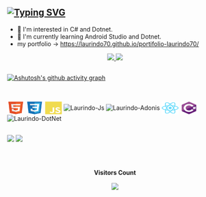 ## [![Typing SVG](https://readme-typing-svg.herokuapp.com/?color=ecf0f1&size=35&center=true&vCenter=true&width=1000&lines=HELLO,+MY+NAME+is+Ronan+Laurindo;I'm+20+years+old;I'm+from+Brazil,MS;Be+Welcome!+:%29)](https://git.io/typing-svg)
- 👀 I'm interested in C# and Dotnet.
- 🌱 I'm currently learning Android Studio and Dotnet.
- my portfolio -> https://laurindo70.github.io/portifolio-laurindo70/


<div align="center">
  <a href="https://github.com/Laurindo70">
  <img height="180em" src="https://github-readme-stats.vercel.app/api?username=Laurindo70&show_icons=true&theme=dark&include_all_commits=true&count_private=true"/>
  <img height="180em" src="https://github-readme-stats.vercel.app/api/top-langs/?username=Laurindo70&layout=compact&langs_count=7&theme=dark"/>
</div>

  ##
  
  [![Ashutosh's github activity graph](https://activity-graph.herokuapp.com/graph?username=Laurindo70&bg_color=2c3e50&color=bdc3c7&line=ecf0f1&point=7f8c8d&area=true&hide_border=true)](https://github.com/ashutosh00710/github-readme-activity-graph)

  ##
  
  <div style="display: inline_block"><br>
  <img align="center" alt="Laurindo-HTML" height="30" width="40" src="https://raw.githubusercontent.com/devicons/devicon/master/icons/html5/html5-original.svg">
  <img align="center" alt="Laurindo-CSS" height="30" width="40" src="https://raw.githubusercontent.com/devicons/devicon/master/icons/css3/css3-original.svg">
  <img align="center" alt="Laurindo-Js" height="30" width="40" src="https://raw.githubusercontent.com/devicons/devicon/master/icons/javascript/javascript-plain.svg">
  <img align="center" alt="Laurindo-Js" height="30" width="40" src="https://cdn.jsdelivr.net/gh/devicons/devicon/icons/nodejs/nodejs-original.svg">
  <img align="center" alt="Laurindo-Adonis" height="30" width="40" src="https://cdn.jsdelivr.net/gh/devicons/devicon/icons/adonisjs/adonisjs-original.svg">
  <img align="center" alt="Laurindo-React" height="30" width="40" src="https://raw.githubusercontent.com/devicons/devicon/master/icons/react/react-original.svg">
  <img align="center" alt="Laurindo-Csharp" height="30" width="40" src="https://raw.githubusercontent.com/devicons/devicon/master/icons/csharp/csharp-original.svg">
  <img align="center" alt="Laurindo-DotNet" height="30" width="40" src="https://cdn.jsdelivr.net/gh/devicons/devicon/icons/dot-net/dot-net-original.svg">
</div>
  
  ##
  
  <div> 
  <a href = "mailto:ronantech70@gmail.com"><img src="https://img.shields.io/badge/-Gmail-%23333?style=for-the-badge&logo=gmail&logoColor=white" target="_blank"></a>
  <a href="https://www.linkedin.com/in/ronan-laurindo-1079241a5/" target="_blank"><img src="https://img.shields.io/badge/-LinkedIn-%230077B5?style=for-the-badge&logo=linkedin&logoColor=white" target="_blank"></a> 
   </div>
   
  ##
    
<div align="center">
<br><p align="centre"><b>Visitors Count</b></p>  
<p align="center"><img align="center" src="https://profile-counter.glitch.me/{Laurindo70}/count.svg" /></p> 
<br>
</div>
 

